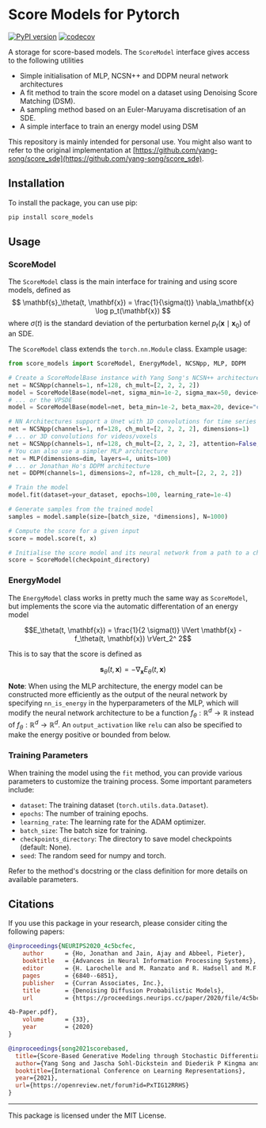 # Score Models for Pytorch

[![PyPI version](https://badge.fury.io/py/score_models.svg)](https://badge.fury.io/py/score_models)
[![codecov](https://codecov.io/gh/AlexandreAdam/torch_score_models/branch/dev/graph/badge.svg)](https://codecov.io/gh/AlexandreAdam/torch_score_models)

A storage for score-based models. The `ScoreModel` interface gives access to the following utilities
- Simple initialisation of MLP, NCSN++ and DDPM neural network architectures
- A fit method to train the score model on a dataset using Denoising Score Matching (DSM).
- A sampling method based on an Euler-Maruyama discretisation of an SDE. 
- A simple interface to train an energy model using DSM

This repository is mainly intended for personal use. 
You might also want to refer to the original implementation at [https://github.com/yang-song/score_sde](https://github.com/yang-song/score_sde).

## Installation

To install the package, you can use pip:

```bash
pip install score_models
```

## Usage


### ScoreModel

The `ScoreModel` class is the main interface for training and using score models, defined as
$$
    \mathbf{s}_\theta(t, \mathbf{x}) = \frac{1}{\sigma(t)} \nabla_\mathbf{x} \log p_t(\mathbf{x})
$$
where $\sigma(t)$ is the standard deviation of the perturbation kernel $p_t(\mathbf{x} \mid \mathbf{x}_0)$ 
of an SDE.

The `ScoreModel` class extends the `torch.nn.Module` class. Example usage:

```python
from score_models import ScoreModel, EnergyModel, NCSNpp, MLP, DDPM

# Create a ScoreModelBase instance with Yang Song's NCSN++ architecture and the VESDE
net = NCSNpp(channels=1, nf=128, ch_mult=[2, 2, 2, 2])
model = ScoreModelBase(model=net, sigma_min=1e-2, sigma_max=50, device="cuda")
# ... or the VPSDE
model = ScoreModelBase(model=net, beta_min=1e-2, beta_max=20, device="cuda")

# NN Architectures support a Unet with 1D convolutions for time series input data
net = NCSNpp(channels=1, nf=128, ch_mult=[2, 2, 2, 2], dimensions=1)
# ... or 3D convolutions for videos/voxels
net = NCSNpp(channels=1, nf=128, ch_mult=[2, 2, 2, 2], attention=False, dimensions=3)
# You can also use a simpler MLP architecture 
net = MLP(dimensions=dim, layers=4, units=100)
# ... or Jonathan Ho's DDPM architecture
net = DDPM(channels=1, dimensions=2, nf=128, ch_mult=[2, 2, 2, 2])

# Train the model
model.fit(dataset=your_dataset, epochs=100, learning_rate=1e-4)

# Generate samples from the trained model
samples = model.sample(size=[batch_size, *dimensions], N=1000)

# Compute the score for a given input
score = model.score(t, x)

# Initialise the score model and its neural network from a path to a checkpoint directory 
score = ScoreModel(checkpoint_directory)
```

### EnergyModel

The `EnergyModel` class works in pretty much the same way as `ScoreModel`, but implements the score via the 
automatic differentation of an energy model

$$E_\theta(t, \mathbf{x}) = \frac{1}{2 \sigma(t)} \lVert \mathbf{x} - f_\theta(t, \mathbf{x}) \rVert_2^ 2$$

This is to say that the score is defined as

$$\mathbf{s}_\theta(t, \mathbf{x}) = - \nabla_\mathbf{x} E_\theta(t, \mathbf{x})$$


**Note**: When using the MLP architecture, the energy model can be constructed more efficiently as the output of the
neural network by specifying `nn_is_energy` in the hyperparameters of the MLP, which will modify the neural network 
architecture to be a function $f_\theta: \mathbb{R}^d \to \mathbb{R}$ instead of $f_\theta: \mathbb{R}^d \to \mathbb{R}^d$. An `output_activation` like `relu` 
can also be specified to make the energy positive or bounded from below.


### Training Parameters

When training the model using the `fit` method, you can provide various parameters to customize the training process. Some important parameters include:

- `dataset`: The training dataset (`torch.utils.data.Dataset`).
- `epochs`: The number of training epochs.
- `learning_rate`: The learning rate for the ADAM optimizer.
- `batch_size`: The batch size for training.
- `checkpoints_directory`: The directory to save model checkpoints (default: None).
- `seed`: The random seed for numpy and torch.

Refer to the method's docstring or the class definition for more details on available parameters.

## Citations

If you use this package in your research, please consider citing the following papers:

```bibtex
@inproceedings{NEURIPS2020_4c5bcfec,
    author      = {Ho, Jonathan and Jain, Ajay and Abbeel, Pieter},
    booktitle   = {Advances in Neural Information Processing Systems},
    editor      = {H. Larochelle and M. Ranzato and R. Hadsell and M.F. Balcan and H. Lin},
    pages       = {6840--6851},
    publisher   = {Curran Associates, Inc.},
    title       = {Denoising Diffusion Probabilistic Models},
    url         = {https://proceedings.neurips.cc/paper/2020/file/4c5bcfec8584af0d967f1ab10179ca

4b-Paper.pdf},
    volume      = {33},
    year        = {2020}
}
```

```bibtex
@inproceedings{song2021scorebased,
  title={Score-Based Generative Modeling through Stochastic Differential Equations},
  author={Yang Song and Jascha Sohl-Dickstein and Diederik P Kingma and Abhishek Kumar and Stefano Ermon and Ben Poole},
  booktitle={International Conference on Learning Representations},
  year={2021},
  url={https://openreview.net/forum?id=PxTIG12RRHS}
}
```

---

This package is licensed under the MIT License.

